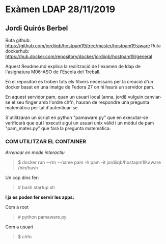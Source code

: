 # Exàmen LDAP 28/11/2019
## Jordi Quirós Berbel

Ruta github: https://github.com/jordiiqb/hostpam19/tree/master/hostpam19:aware
Ruta dockerhub: https://hub.docker.com/repository/docker/jordiiqb/hostpam19/general

Aquest Readme.md explica la realització de l'examen de ldap de l'asignatura M06-ASO de l'Escola del Treball.

En el repositori es troben tots els fitxers necessaris per la creació d'un docker basat en una imatge de Fedora 27 on hi haurà un servidor pam.

En aquest servidor pam, quan un usuari local (anna, jordi) vulguin canviar-se el seu finger amb l'ordre chfn, hauran de respondre una pregunta matemàtica per tal d'autenticar-se.

S'utilitzaran un script en python "pamaware.py" que en executar-se verificarà que qui l'executi sigui un usuari unix vàlid i un mòdul de pam "pam_mates.py" que farà la pregunta matemàtica.

### COM UTILITZAR EL CONTAINER

*Arrencar en mode interactiu*
> $ docker run --rm --name pam -h pam -it jordiiqb/hostapm19:aware /bin/bash

Un cop dins fer:

> \# bash startup.sh

**I ja es poden fer servir les apps:**

Com a root

> \# python pamaware.py

Com a usuari

> $ chfn
